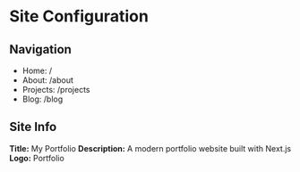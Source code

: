 # Site Configuration

## Navigation
- Home: /
- About: /about  
- Projects: /projects
- Blog: /blog

## Site Info
**Title:** My Portfolio
**Description:** A modern portfolio website built with Next.js
**Logo:** Portfolio
